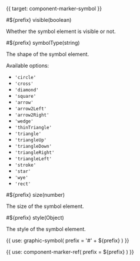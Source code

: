 {{ target: component-marker-symbol }}

#${prefix} visible(boolean)

Whether the symbol element is visible or not.

#${prefix} symbolType(string)

The shape of the symbol element.

Available options:
- `'circle'`
- `'cross'`
- `'diamond'`
- `'square'`
- `'arrow'`
- `'arrow2Left'`
- `'arrow2Right'`
- `'wedge'`
- `'thinTriangle'`
- `'triangle'`
- `'triangleUp'`
- `'triangleDown'`
- `'triangleRight'`
- `'triangleLeft'`
- `'stroke'`
- `'star'`
- `'wye'`
- `'rect'`

#${prefix} size(number)

The size of the symbol element.

#${prefix} style(Object)

The style of the symbol element.

{{ use: graphic-symbol(
  prefix = '#' + ${prefix}
) }}

{{ use: component-marker-ref(
  prefix = ${prefix}
) }}

